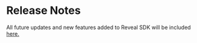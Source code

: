 # Release Notes

All future updates and new features added to Reveal SDK will be included [here.](https://github.com/RevealBi/sdk-samples-java/blob/main/CHANGELOG.md)


